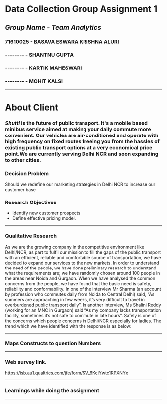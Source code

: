 # Data Collection Group Assignment 1

## *Group Name - Team Analytics*

### 71610025 - BASAVA ESWARA KRISHNA ALURI
### -------- - SHANTNU GUPTA
### -------- - KARTIK MAHESWARI
### -------- - MOHIT KALSI
******
# About Client
### *Shuttl* is the future of public transport. It's a mobile based minibus service aimed at making your daily commute more convenient. Our vehicles are air-conditioned and operate with high frequency on fixed routes freeing you from the hassles of existing public transport options at a very economical price point.We are currently serving Delhi NCR and soon expanding to other cities.

### Decision Problem
Should we redefine our  marketing strategies in  Delhi NCR to increase our customer base

### Research Objectives
* Identify new customer prospects
* Define effective pricing model.

*****
### Qualitative Research
As we are the growing company in the competitive environment like Delhi/NCR, as part to fulfil our mission to fill the gaps of the public transport with an efficient, reliable and comfortable source of transportation, we have decided to expand our services to the new markets.
In order to understand the need of the people, we have done preliminary research to understand what the requirements are; we have randomly chosen around 100 people in the areas near Noida and Gurgaon.
When we have analysed the common concerns from the people, we have found that the basic need is safety, reliability and conformability. In one of the interview Mr Sharma (an account by profession who commutes daily from Noida to Central Delhi) said, “As summers are approaching in few weeks, it’s very difficult to travel in overburdened public transport daily”. 
In another interview, Ms Shalini Reddy (working for an MNC in Gurgaon) said “As my company lacks transportation facility, sometimes it’s not safe to commute in late hours”. Safely is one of the concerns which people concerns in Delhi/NCR especially for ladies.
The trend which we have identified with the response is as below:









*****
### Maps Constructs to question Numbers





*****
### Web survey link.

https://isb.au1.qualtrics.com/jfe/form/SV_6KcIYwtc1RPXNYx




*****
### Learnings while doing the assignment





*****
